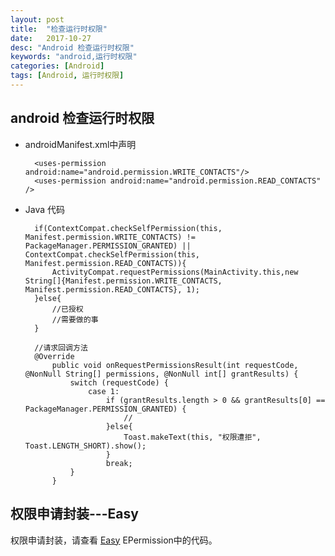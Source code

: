 ```yaml
---
layout: post
title:  "检查运行时权限"
date:   2017-10-27
desc: "Android 检查运行时权限"
keywords: "android,运行时权限"
categories: [Android]
tags: [Android, 运行时权限]
---
```


## android 检查运行时权限

* androidManifest.xml中声明
 
        <uses-permission android:name="android.permission.WRITE_CONTACTS"/>
        <uses-permission android:name="android.permission.READ_CONTACTS" />
        
* Java 代码

        if(ContextCompat.checkSelfPermission(this, Manifest.permission.WRITE_CONTACTS) != PackageManager.PERMISSION_GRANTED) || ContextCompat.checkSelfPermission(this, Manifest.permission.READ_CONTACTS)){
            ActivityCompat.requestPermissions(MainActivity.this,new String[]{Manifest.permission.WRITE_CONTACTS, Manifest.permission.READ_CONTACTS}, 1);
        }else{
            //已授权
            //需要做的事
        }

        //请求回调方法
        @Override    
            public void onRequestPermissionsResult(int requestCode, @NonNull String[] permissions, @NonNull int[] grantResults) {
                switch (requestCode) {
                    case 1:
                        if (grantResults.length > 0 && grantResults[0] == PackageManager.PERMISSION_GRANTED) {
                            //
                        }else{
                            Toast.makeText(this, "权限遭拒", Toast.LENGTH_SHORT).show();
                        }
                        break;
                }
            }

## 权限申请封装---Easy

权限申请封装，请查看 <a href="https://github.com/xiaowujiang/Easy">Easy</a> EPermission中的代码。